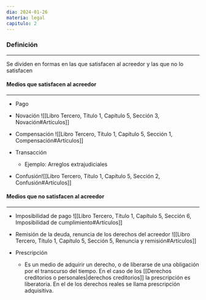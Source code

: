 ```yaml
---
dia: 2024-01-26
materia: legal
capitulo: 2
---
```

### Definición
---
Se dividen en formas en las que satisfacen al acreedor y las que no lo satisfacen

#### Medios que satisfacen al acreedor
---
* Pago
* Novación ![[Libro Tercero, Título 1, Capítulo 5, Sección 3, Novación#Artículos]]

* Compensación ![[Libro Tercero, Título 1, Capítulo 5, Sección 1, Compensación#Artículos]]

* Transacción
	* Ejemplo: Arreglos extrajudiciales
* Confusión![[Libro Tercero, Título 1, Capítulo 5, Sección 2, Confusión#Artículos]]

#### Medios que no satisfacen al acreedor
---
* Imposibilidad de pago ![[Libro Tercero, Título 1, Capítulo 5, Sección 6, Imposibilidad de cumplimiento#Artículos]]
* Remisión de la deuda, renuncia de los derechos del acreedor ![[Libro Tercero, Título 1, Capítulo 5, Sección 5, Renuncia y remisión#Artículos]]

* Prescripción
	* Es un medio de adquirir un derecho, o de liberarse de una obligación por el transcurso del tiempo. En el caso de los [[Derechos creditorios o personales|derechos creditorios]] la prescripción es liberatoria. En el de los derechos reales se llama prescripción adquisitiva.